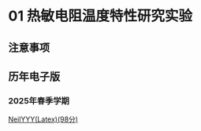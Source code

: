 # 01 热敏电阻温度特性研究实验

## 注意事项


## 历年电子版

### 2025年春季学期

[NeilYYY(Latex)(98分)](https://github.com/NeilYYYY/PHY104B_SUSTech_Experiments_of_Fundamental_Physics/tree/main/7_%E7%83%AD%E6%95%8F%E7%94%B5%E9%98%BB%E6%B8%A9%E5%BA%A6%E7%89%B9%E6%80%A7%E7%A0%94%E7%A9%B6%E5%AE%9E%E9%AA%8C_98%E5%88%86)